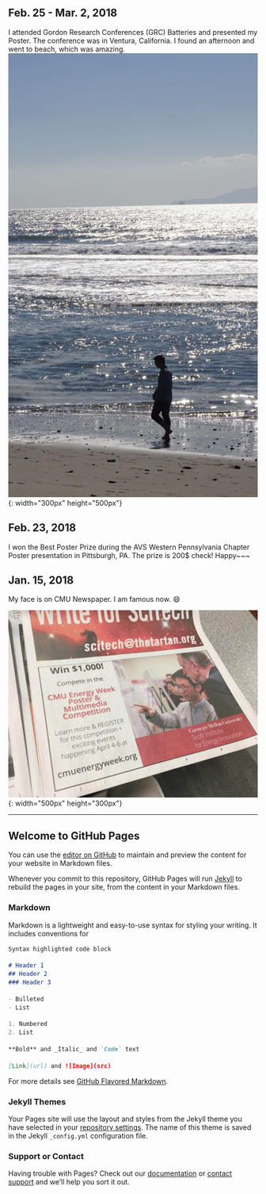 

## Feb. 25 - Mar. 2, 2018
I attended Gordon Research Conferences (GRC) Batteries and presented my Poster. The conference was in Ventura, California. I found an afternoon and went to beach, which was amazing.  
![image](http://github.com/Laisuo/News/raw/master/image/VenturaGRC.jpg){: width="300px" height="500px"}

## Feb. 23, 2018  
I won the Best Poster Prize during the AVS Western Pennsylvania Chapter Poster presentation in Pittsburgh, PA. The prize is 200$ check! Happy~~~   


## Jan. 15, 2018  
My face is on CMU Newspaper. I am famous now. :smile:  

![image](http://github.com/Laisuo/News/raw/master/image/EnergyWeek2017.jpg){: width="500px" height="300px"}



















----------

## Welcome to GitHub Pages

You can use the [editor on GitHub](https://github.com/Laisuo/News/edit/master/README.md) to maintain and preview the content for your website in Markdown files.

Whenever you commit to this repository, GitHub Pages will run [Jekyll](https://jekyllrb.com/) to rebuild the pages in your site, from the content in your Markdown files.

### Markdown

Markdown is a lightweight and easy-to-use syntax for styling your writing. It includes conventions for

```markdown
Syntax highlighted code block

# Header 1
## Header 2
### Header 3

- Bulleted
- List

1. Numbered
2. List

**Bold** and _Italic_ and `Code` text

[Link](url) and ![Image](src)
```

For more details see [GitHub Flavored Markdown](https://guides.github.com/features/mastering-markdown/).

### Jekyll Themes

Your Pages site will use the layout and styles from the Jekyll theme you have selected in your [repository settings](https://github.com/Laisuo/News/settings). The name of this theme is saved in the Jekyll `_config.yml` configuration file.

### Support or Contact

Having trouble with Pages? Check out our [documentation](https://help.github.com/categories/github-pages-basics/) or [contact support](https://github.com/contact) and we’ll help you sort it out.
